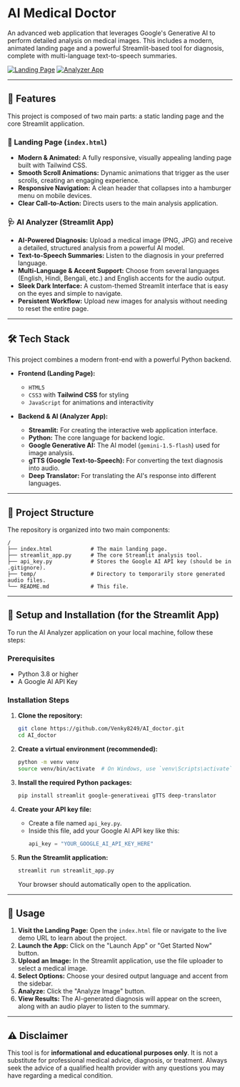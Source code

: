 # AI Medical Doctor

An advanced web application that leverages Google's Generative AI to perform detailed analysis on medical images. This includes a modern, animated landing page and a powerful Streamlit-based tool for diagnosis, complete with multi-language text-to-speech summaries.

[![Landing Page](https://img.shields.io/badge/Live-Landing_Page-brightgreen?style=for-the-badge&logo=vercel)](https://ai-doctor-rho.vercel.app/)
[![Analyzer App](https://img.shields.io/badge/Live-Analyzer_App-blue?style=for-the-badge&logo=streamlit)](https://aidoctor-v.streamlit.app/)

---

## 🌟 Features

This project is composed of two main parts: a static landing page and the core Streamlit application.

### 📄 Landing Page (`index.html`)
- **Modern & Animated:** A fully responsive, visually appealing landing page built with Tailwind CSS.
- **Smooth Scroll Animations:** Dynamic animations that trigger as the user scrolls, creating an engaging experience.
- **Responsive Navigation:** A clean header that collapses into a hamburger menu on mobile devices.
- **Clear Call-to-Action:** Directs users to the main analysis application.

### 🩺 AI Analyzer (Streamlit App)
- **AI-Powered Diagnosis:** Upload a medical image (PNG, JPG) and receive a detailed, structured analysis from a powerful AI model.
- **Text-to-Speech Summaries:** Listen to the diagnosis in your preferred language.
- **Multi-Language & Accent Support:** Choose from several languages (English, Hindi, Bengali, etc.) and English accents for the audio output.
- **Sleek Dark Interface:** A custom-themed Streamlit interface that is easy on the eyes and simple to navigate.
- **Persistent Workflow:** Upload new images for analysis without needing to reset the entire page.

---

## 🛠️ Tech Stack

This project combines a modern front-end with a powerful Python backend.

- **Frontend (Landing Page):**
  - `HTML5`
  - `CSS3` with **Tailwind CSS** for styling
  - `JavaScript` for animations and interactivity

- **Backend & AI (Analyzer App):**
  - **Streamlit:** For creating the interactive web application interface.
  - **Python:** The core language for backend logic.
  - **Google Generative AI:** The AI model (`gemini-1.5-flash`) used for image analysis.
  - **gTTS (Google Text-to-Speech):** For converting the text diagnosis into audio.
  - **Deep Translator:** For translating the AI's response into different languages.

---

## 📂 Project Structure

The repository is organized into two main components:

```
/
├── index.html            # The main landing page.
├── streamlit_app.py      # The core Streamlit analysis tool.
├── api_key.py            # Stores the Google AI API key (should be in .gitignore).
├── temp/                 # Directory to temporarily store generated audio files.
└── README.md             # This file.
```

---

## 🚀 Setup and Installation (for the Streamlit App)

To run the AI Analyzer application on your local machine, follow these steps:

### Prerequisites
- Python 3.8 or higher
- A Google AI API Key

### Installation Steps

1.  **Clone the repository:**
    ```bash
    git clone https://github.com/Venky8249/AI_doctor.git
    cd AI_doctor
    ```

2.  **Create a virtual environment (recommended):**
    ```bash
    python -m venv venv
    source venv/bin/activate  # On Windows, use `venv\Scripts\activate`
    ```

3.  **Install the required Python packages:**
    ```bash
    pip install streamlit google-generativeai gTTS deep-translator
    ```

4.  **Create your API key file:**
    - Create a file named `api_key.py`.
    - Inside this file, add your Google AI API key like this:
      ```python
      api_key = "YOUR_GOOGLE_AI_API_KEY_HERE"
      ```

5.  **Run the Streamlit application:**
    ```bash
    streamlit run streamlit_app.py
    ```
    Your browser should automatically open to the application.

---

## 📖 Usage

1.  **Visit the Landing Page:** Open the `index.html` file or navigate to the live demo URL to learn about the project.
2.  **Launch the App:** Click on the "Launch App" or "Get Started Now" button.
3.  **Upload an Image:** In the Streamlit application, use the file uploader to select a medical image.
4.  **Select Options:** Choose your desired output language and accent from the sidebar.
5.  **Analyze:** Click the "Analyze Image" button.
6.  **View Results:** The AI-generated diagnosis will appear on the screen, along with an audio player to listen to the summary.

---

## ⚠️ Disclaimer

This tool is for **informational and educational purposes only**. It is not a substitute for professional medical advice, diagnosis, or treatment. Always seek the advice of a qualified health provider with any questions you may have regarding a medical condition.
